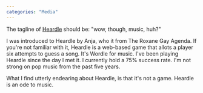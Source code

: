 ```yaml
---
categories: "Media"
---
```

The tagline of [Heardle](https://heardle.app) should be: "wow, though, music, huh?"

I was introduced to Heardle by Anja, who it from The Roxane Gay Agenda. If you're not familiar with it, Heardle is a web-based game that allots a player six attempts to guess a song. It's Wordle for music. I've been playing Heardle since the day I met it. I currently hold a 75% success rate. I'm not strong on pop music from the past five years.

What I find utterly endearing about Heardle, is that it's not a game. Heardle is an ode to music.